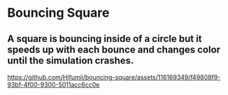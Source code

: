 ﻿# Bouncing Square
## A square is bouncing inside of a circle but it speeds up with each bounce and changes color until the simulation crashes.
https://github.com/Hifumii/bouncing-square/assets/116169349/f49808f9-93bf-4f00-9300-5011acc6cc0e
